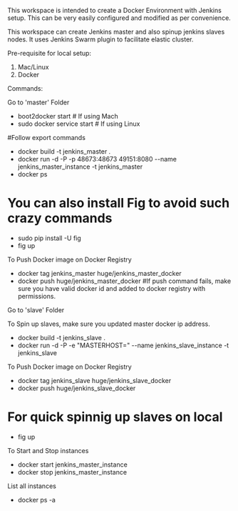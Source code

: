 This workspace is intended to create a Docker Environment with Jenkins setup. This can be very easily configured and modified as per convenience.

This workspace can create Jenkins master and also spinup jenkins slaves nodes. It uses Jenkins Swarm plugin to facilitate elastic cluster.

Pre-requisite for local setup:
  1. Mac/Linux
  2. Docker


Commands:

Go to 'master' Folder

* boot2docker start   # If using Mach
* sudo docker service start # If using Linux

#Follow export commands

* docker build -t jenkins_master .
* docker run -d -P -p 48673:48673 49151:8080 --name jenkins_master_instance -t jenkins_master
* docker ps

# You can also install Fig to avoid such crazy commands
* sudo pip install -U fig
* fig up

To Push Docker image on Docker Registry

* docker tag jenkins_master huge/jenkins_master_docker
* docker push huge/jenkins_master_docker
#If push command fails, make sure you have valid docker id and added to docker registry with permissions.



Go to 'slave' Folder


To Spin up slaves, make sure you updated master docker ip address.
* docker build -t jenkins_slave .
* docker run -d -P -e "MASTERHOST=<Jenkins-MASTERIP>" --name jenkins_slave_instance -t jenkins_slave

To Push Docker image on Docker Registry

* docker tag jenkins_slave huge/jenkins_slave_docker
* docker push huge/jenkins_slave_docker


# For quick spinnig up slaves on local
* fig up


To Start and Stop instances
* docker start jenkins_master_instance
* docker stop jenkins_master_instance

List all instances
* docker ps -a



